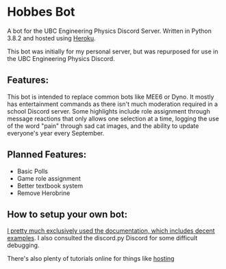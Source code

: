 # Hobbes Bot
A bot for the UBC Engineering Physics Discord Server. Written in Python 3.8.2 and hosted using [Heroku](https://devcenter.heroku.com/).

This bot was initially for my personal server, but was repurposed for use in the UBC Engineering Physics Discord.


## Features:
This bot is intended to replace common bots like MEE6 or Dyno. It mostly has entertainment commands as there isn't much moderation required in a school Discord server. Some highlights include role assignment through message reactions that only allows one selection at a time, logging the use of the word "pain" through sad cat images, and the ability to update everyone's year every September. 

## Planned Features:
- Basic Polls
- Game role assignment
- Better textbook system
- Remove Herobrine

## How to setup your own bot:
[I pretty much exclusively used the documentation, which includes decent examples](https://discordpy.readthedocs.io/en/latest/api.html). I also consulted the discord.py Discord for some difficult debugging.

There's also plenty of tutorials online for things like [hosting](https://www.youtube.com/watch?v=BPvg9bndP1U)
